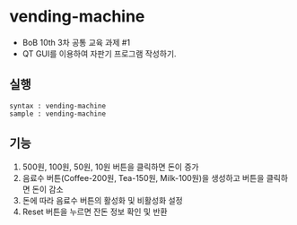 # vending-machine
- BoB 10th 3차 공통 교육 과제 #1   
- QT GUI를 이용하여 자판기 프로그램 작성하기.

## 실행
```
syntax : vending-machine
sample : vending-machine
```

## 기능
1. 500원, 100원, 50원, 10원 버튼을 클릭하면 돈이 증가
2. 음료수 버튼(Coffee-200원, Tea-150원, Milk-100원)을 생성하고 버튼을 클릭하면 돈이 감소
3. 돈에 따라 음료수 버튼의 활성화 및 비활성화 설정
4. Reset 버튼을 누르면 잔돈 정보 확인 및 반환
